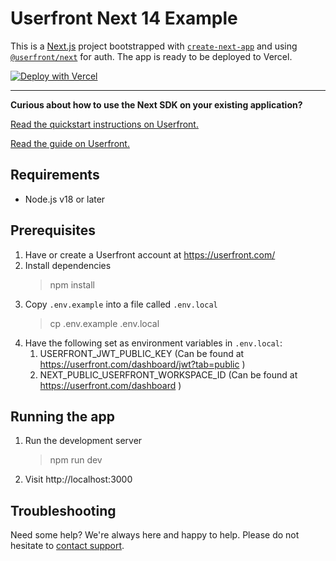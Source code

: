 # Userfront Next 14 Example

This is a [Next.js](https://nextjs.org/) project bootstrapped with [`create-next-app`](https://github.com/vercel/next.js/tree/canary/packages/create-next-app) and using [`@userfront/next`](https://www.npmjs.com/package/@userfront/next) for auth. The app is ready to be deployed to Vercel.


[![Deploy with Vercel](https://vercel.com/button)](https://vercel.com/new/clone?repository-url=https%3A%2F%2Fgithub.com%2Fuserfront%2Fnext-js-sample-app&project-name=nextproject&integration-ids=oac_cNber98Way2tpblRNJAWff6O)


---

**Curious about how to use the Next SDK on your existing application?**

[Read the quickstart instructions on Userfront.](https://userfront.com/docs/quickstart?v=next)

[Read the guide on Userfront.](https://userfront.com/docs/examples/next)

## Requirements

- Node.js v18 or later

## Prerequisites

1. Have or create a Userfront account at https://userfront.com/
1. Install dependencies
    > npm install
1. Copy `.env.example` into a file called `.env.local`
    > cp .env.example .env.local
1. Have the following set as environment variables in `.env.local`:
    1. USERFRONT_JWT_PUBLIC_KEY (Can be found at https://userfront.com/dashboard/jwt?tab=public )
    1. NEXT_PUBLIC_USERFRONT_WORKSPACE_ID (Can be found at https://userfront.com/dashboard )


## Running the app

1. Run the development server
    > npm run dev
1. Visit http://localhost:3000


## Troubleshooting

Need some help? We're always here and happy to help. Please do not hesitate to [contact support](https://userfront.com/contact).
